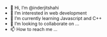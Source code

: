 - 👋 Hi, I’m @inderjitshahi
- 👀 I’m interested in web development 
- 🌱 I’m currently learning Javascript and C++
- 💞️ I’m looking to collaborate on ...
- 📫 How to reach me ...

<!---
inderjitshahi/inderjitshahi is a ✨ special ✨ repository because its `README.md` (this file) appears on your GitHub profile.
You can click the Preview link to take a look at your changes.
--->

